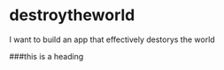 # destroytheworld
I want to build an app that effectively destorys the world


###this is a heading
